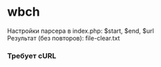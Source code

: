 # wbch
Настройки парсера в index.php: $start, $end, $url </br>
Результат (без повторов): file-clear.txt
### Требует cURL
